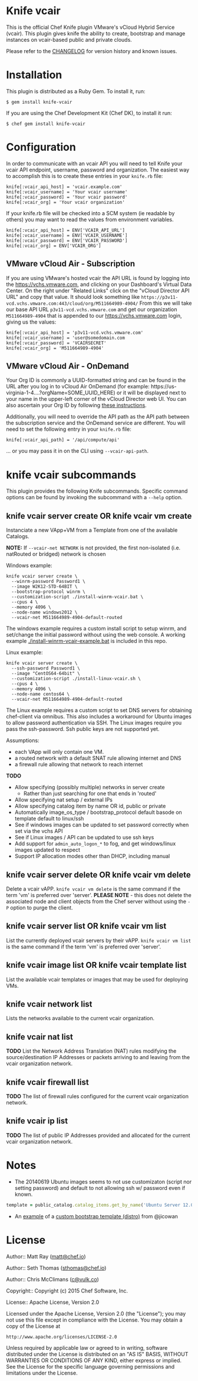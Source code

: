 Knife vcair
===============

This is the official Chef Knife plugin VMware's vCloud Hybrid Service (vcair). This plugin gives knife the ability to create, bootstrap and manage instances on vcair-based public and private clouds.

Please refer to the [CHANGELOG](CHANGELOG.md) for version history and known issues.

# Installation #

This plugin is distributed as a Ruby Gem. To install it, run:

    $ gem install knife-vcair

If you are using the Chef Development Kit (Chef DK), to install it run:

    $ chef gem install knife-vcair

# Configuration #

In order to communicate with an vcair API you will need to tell Knife
your vcair API endpoint, username, password and organization. The
easiest way to accomplish this is to create these entries in your
`knife.rb` file:

    knife[:vcair_api_host] = 'vcair.example.com'
    knife[:vcair_username] = 'Your vcair username'
    knife[:vcair_password] = 'Your vcair password'
    knife[:vcair_org] = 'Your vcair organization'

If your knife.rb file will be checked into a SCM system (ie readable
by others) you may want to read the values from environment variables.

    knife[:vcair_api_host] = ENV['VCAIR_API_URL']
    knife[:vcair_username] = ENV['VCAIR_USERNAME']
    knife[:vcair_password] = ENV['VCAIR_PASSWORD']
    knife[:vcair_org] = ENV['VCAIR_ORG']

## VMware vCloud Air - Subscription ##

If you are using VMware's hosted vcair the API URL is found by logging
into the https://vchs.vmware.com, and clicking on your Dashboard's
Virtual Data Center. On the right under "Related Links" click on the
"vCloud Director API URL" and copy that value. It should look
something like
`https://p3v11-vcd.vchs.vmware.com:443/cloud/org/M511664989-4904/`
From this we will take our base API URL `p3v11-vcd.vchs.vmware.com`
and get our organization `M511664989-4904` that is appended to our
https://vchs.vmware.com login, giving us the values:

    knife[:vcair_api_host] = 'p3v11-vcd.vchs.vmware.com'
    knife[:vcair_username] = 'user@somedomain.com
    knife[:vcair_password] = 'VCAIRSECRET'
    knife[:vcair_org] = 'M511664989-4904'

## VMware vCloud Air - OnDemand ##

Your Org ID is commonly a UUID-formatted string and can be found in the URL
after you log in to vCloud Air OnDemand (for example:
https://us-virginia-1-4....?orgName=SOME_UUID_HERE) or it will be displayed
next to your name in the upper-left corner of the vCloud Director web UI.  You
can also ascertain your Org ID by following [these instructions](http://pubs.vmware.com/vca/index.jsp#com.vmware.vcloud.api.tenant.doc_511/GUID-D902143B-CF49-4508-99CA-2715B448F5E8.html).

Additionally, you will need to override the API path as the API path between
the subscription service and the OnDemand service are different.  You will need
to set the following entry in your `knife.rb` file:

    knife[:vcair_api_path] = '/api/compute/api'

... or you may pass it in on the CLI using `--vcair-api-path`.

# knife vcair subcommands #

This plugin provides the following Knife subcommands. Specific command
options can be found by invoking the subcommand with a `--help`
option.

## knife vcair server create OR knife vcair vm create ##

Instanciate a new VApp+VM from a Template from one of the available Catalogs.

**NOTE:** If `--vcair-net NETWORK` is not provided, the first non-isolated (i.e. natRouted or bridged) network is chosen

Windows example:
```
knife vcair server create \
  --winrm-password Password1 \
  --image W2K12-STD-64BIT \
  --bootstrap-protocol winrm \
  --customization-script ./install-winrm-vcair.bat \
  --cpus 4 \
  --memory 4096 \
  --node-name windows2012 \
  --vcair-net M511664989-4904-default-routed
```

The windows example requires a custom install script to setup winrm,
and set/change the initial password without using the web console.  A
working example
[./install-winrm-vcair-example.bat](https://github.com/vulk/knife-vcair/blob/server-create/install-winrm-vcair-example.bat)
is included in this repo.


Linux example:
```
knife vcair server create \
  --ssh-password Password1 \
  --image "CentOS64-64bit" \
  --customization-script ./install-linux-vcair.sh \
  --cpus 4 \
  --memory 4096 \
  --node-name centos64 \
  --vcair-net M511664989-4904-default-routed
```

The Linux example requires a custom script to set DNS servers for obtaining chef-client via omnibus.
This also includes a workaround for Ubuntu images to allow password authentication via SSH.
The Linux images require you pass the ssh-password. Ssh public keys
are not supported yet.

Assumptions:
 * each VApp will only contain one VM.
 * a routed network with a default SNAT rule allowing internet and DNS
 * a firewall rule allowing that network to reach internet

**TODO**
 * Allow specifying (possibly multiple) networks in server create
   - Rather than just searching for one that ends in 'routed'
 * Allow specifying nat setup / external IPs
 * Allow specifying catalog item by name OR id, public or private
 * Automatically image_os_type / bootstrap_protocol default basode on template default to linux/ssh
 * See if windows images can be updated to set password correctly when set via the vchs API
 * See if Linux images / API can be updated to use ssh keys
 * Add support for `admin_auto_logon_*` to fog, and get windows/linux images updated to respect
 * Support IP allocation modes other than DHCP, including manual

## knife vcair server delete OR knife vcair vm delete ##

Delete a vcair vAPP. `knife vcair vm delete` is the same command if
the term 'vm' is preferred over 'server'. **PLEASE NOTE** - this does
not delete the associated node and client objects from the Chef server
without using the `-P` option to purge the client.

## knife vcair server list OR knife vcair vm list ##

List the currently deployed vcair servers by their vAPP. `knife vcair vm list` is the same command if the term 'vm' is preferred over 'server'.

## knife vcair image list OR knife vcair template list ##

List the available vcair templates or images that may be used for deploying VMs.

## knife vcair network list ##

Lists the networks available to the current vcair organization.

## knife vcair nat list ##

**TODO** List the Network Address Translation (NAT) rules modifying the source/destination IP Addresses or packets arriving to and leaving from the vcair organization network.

## knife vcair firewall list ##

**TODO** The list of firewall rules configured for the current vcair organization network.

## knife vcair ip list ##

**TODO** The list of public IP Addresses provided and allocated for the current vcair organization network.


# Notes #

* The 20140619 Ubuntu images seems to not use customizaton (script nor setting password) and default to not allowing ssh w/ password even if known.

```ruby
template = public_catalog.catalog_items.get_by_name('Ubuntu Server 12.04 LTS (amd64 20140619)'
```

* An [example](https://gist.github.com/jicowan/e19fcbea08a9c6e2b1b6) of a [custom bootstrap template (distro)](https://docs.chef.io/knife_bootstrap.html#custom-templates) from @jicowan

# License #

Author:: Matt Ray (<matt@chef.io>)

Author:: Seth Thomas (<sthomas@chef.io>)

Author:: Chris McClimans (<c@vulk.co>)

Copyright:: Copyright (c) 2015 Chef Software, Inc.

License:: Apache License, Version 2.0

Licensed under the Apache License, Version 2.0 (the "License");
you may not use this file except in compliance with the License.
You may obtain a copy of the License at

    http://www.apache.org/licenses/LICENSE-2.0

Unless required by applicable law or agreed to in writing, software
distributed under the License is distributed on an "AS IS" BASIS,
WITHOUT WARRANTIES OR CONDITIONS OF ANY KIND, either express or implied.
See the License for the specific language governing permissions and
limitations under the License.
